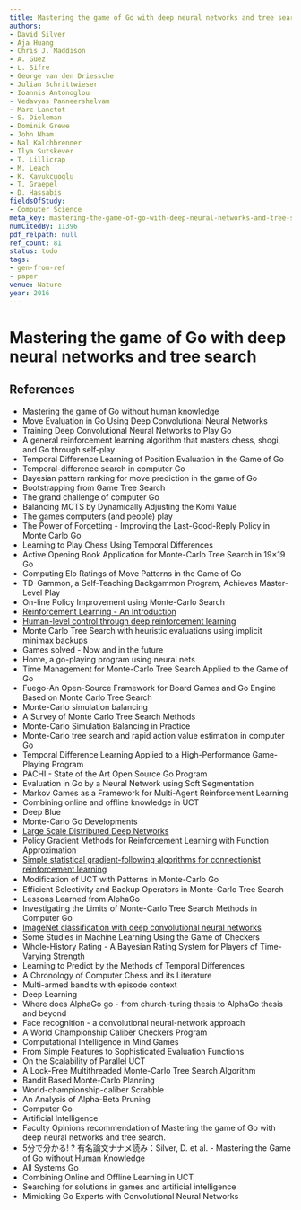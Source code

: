 ```yaml
---
title: Mastering the game of Go with deep neural networks and tree search
authors:
- David Silver
- Aja Huang
- Chris J. Maddison
- A. Guez
- L. Sifre
- George van den Driessche
- Julian Schrittwieser
- Ioannis Antonoglou
- Vedavyas Panneershelvam
- Marc Lanctot
- S. Dieleman
- Dominik Grewe
- John Nham
- Nal Kalchbrenner
- Ilya Sutskever
- T. Lillicrap
- M. Leach
- K. Kavukcuoglu
- T. Graepel
- D. Hassabis
fieldsOfStudy:
- Computer Science
meta_key: mastering-the-game-of-go-with-deep-neural-networks-and-tree-search
numCitedBy: 11396
pdf_relpath: null
ref_count: 81
status: todo
tags:
- gen-from-ref
- paper
venue: Nature
year: 2016
---
```


# Mastering the game of Go with deep neural networks and tree search

## References

- Mastering the game of Go without human knowledge
- Move Evaluation in Go Using Deep Convolutional Neural Networks
- Training Deep Convolutional Neural Networks to Play Go
- A general reinforcement learning algorithm that masters chess, shogi, and Go through self-play
- Temporal Difference Learning of Position Evaluation in the Game of Go
- Temporal-difference search in computer Go
- Bayesian pattern ranking for move prediction in the game of Go
- Bootstrapping from Game Tree Search
- The grand challenge of computer Go
- Balancing MCTS by Dynamically Adjusting the Komi Value
- The games computers (and people) play
- The Power of Forgetting - Improving the Last-Good-Reply Policy in Monte Carlo Go
- Learning to Play Chess Using Temporal Differences
- Active Opening Book Application for Monte-Carlo Tree Search in 19×19 Go
- Computing Elo Ratings of Move Patterns in the Game of Go
- TD-Gammon, a Self-Teaching Backgammon Program, Achieves Master-Level Play
- On-line Policy Improvement using Monte-Carlo Search
- [Reinforcement Learning - An Introduction](./reinforcement-learning-an-introduction.md)
- [Human-level control through deep reinforcement learning](./human-level-control-through-deep-reinforcement-learning.md)
- Monte Carlo Tree Search with heuristic evaluations using implicit minimax backups
- Games solved - Now and in the future
- Honte, a go-playing program using neural nets
- Time Management for Monte-Carlo Tree Search Applied to the Game of Go
- Fuego-An Open-Source Framework for Board Games and Go Engine Based on Monte Carlo Tree Search
- Monte-Carlo simulation balancing
- A Survey of Monte Carlo Tree Search Methods
- Monte-Carlo Simulation Balancing in Practice
- Monte-Carlo tree search and rapid action value estimation in computer Go
- Temporal Difference Learning Applied to a High-Performance Game-Playing Program
- PACHI - State of the Art Open Source Go Program
- Evaluation in Go by a Neural Network using Soft Segmentation
- Markov Games as a Framework for Multi-Agent Reinforcement Learning
- Combining online and offline knowledge in UCT
- Deep Blue
- Monte-Carlo Go Developments
- [Large Scale Distributed Deep Networks](./large-scale-distributed-deep-networks.md)
- Policy Gradient Methods for Reinforcement Learning with Function Approximation
- [Simple statistical gradient-following algorithms for connectionist reinforcement learning](./simple-statistical-gradient-following-algorithms-for-connectionist-reinforcement-learning.md)
- Modiﬁcation of UCT with Patterns in Monte-Carlo Go
- Efficient Selectivity and Backup Operators in Monte-Carlo Tree Search
- Lessons Learned from AlphaGo
- Investigating the Limits of Monte-Carlo Tree Search Methods in Computer Go
- [ImageNet classification with deep convolutional neural networks](./imagenet-classification-with-deep-convolutional-neural-networks.md)
- Some Studies in Machine Learning Using the Game of Checkers
- Whole-History Rating - A Bayesian Rating System for Players of Time-Varying Strength
- Learning to Predict by the Methods of Temporal Differences
- A Chronology of Computer Chess and its Literature
- Multi-armed bandits with episode context
- Deep Learning
- Where does AlphaGo go - from church-turing thesis to AlphaGo thesis and beyond
- Face recognition - a convolutional neural-network approach
- A World Championship Caliber Checkers Program
- Computational Intelligence in Mind Games
- From Simple Features to Sophisticated Evaluation Functions
- On the Scalability of Parallel UCT
- A Lock-Free Multithreaded Monte-Carlo Tree Search Algorithm
- Bandit Based Monte-Carlo Planning
- World-championship-caliber Scrabble
- An Analysis of Alpha-Beta Pruning
- Computer Go
- Artificial Intelligence
- Faculty Opinions recommendation of Mastering the game of Go with deep neural networks and tree search.
- 5分で分かる! ? 有名論文ナナメ読み：Silver, D. et al. - Mastering the Game of Go without Human Knowledge
- All Systems Go
- Combining Online and Offline Learning in UCT
- Searching for solutions in games and artificial intelligence
- Mimicking Go Experts with Convolutional Neural Networks
